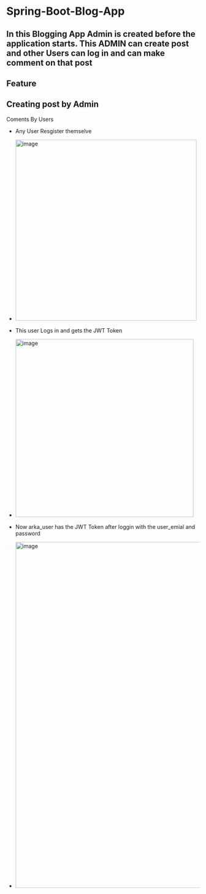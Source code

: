 # Spring-Boot-Blog-App

## In this Blogging App Admin is created before the application starts. This ADMIN can create post and other Users can log in and can make comment on that post

## Feature
  Creating post by Admin
  - 

  
  
  Coments By Users
- Any User Resgister themselve
- <img width="472" alt="image" src="https://github.com/sh-arka22/Spring-Boot-Blog-App/assets/91637787/faa0238c-b7f8-4989-a86a-3881787402ce">

- This user Logs in and gets the JWT Token
- <img width="464" alt="image" src="https://github.com/sh-arka22/Spring-Boot-Blog-App/assets/91637787/79b4a4f4-a390-4505-9326-906dc09c5c37">
- Now arka_user has the JWT Token after loggin with the user_emial and password
- <img width="902" alt="image" src="https://github.com/sh-arka22/Spring-Boot-Blog-App/assets/91637787/1af71c09-a7cd-409f-a588-b73933159cd6">



